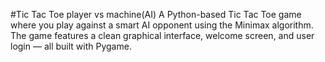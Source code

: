 #Tic Tac Toe player vs machine(AI)
A Python-based Tic Tac Toe game where you play against a smart AI opponent using the Minimax algorithm.
The game features a clean graphical interface, welcome screen, and user login — all built with Pygame.
